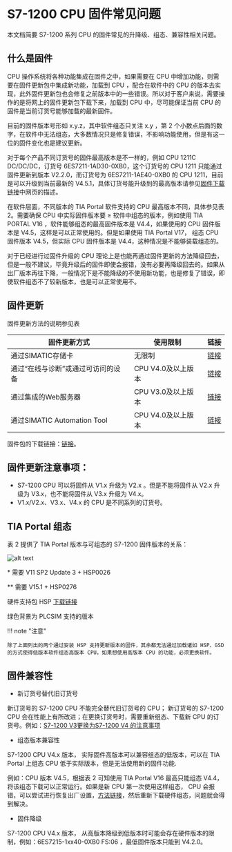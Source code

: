 # S7-1200 CPU 固件常见问题

本文档简要 S7-1200 系列 CPU 的固件常见的升降级、组态、兼容性相关问题。

## 什么是固件

CPU 操作系统将各种功能集成在固件之中，如果需要在 CPU 中增加功能，则需要在固件更新包中集成新功能，加载到 CPU ，配合在软件中的 CPU 的版本去实现，此外固件更新包也会修复之前版本中的一些错误。所以对于客户来说，需要操作的是将网上的固件更新包下载下来，加载到 CPU 中，尽可能保证当前 CPU 的固件是当前订货号能够加载的最新固件。

目前的固件版本号形如 x.y.z，其中软件组态只关注 x.y ，第 2 个小数点后面的数字，在软件中无法组态，大多数情况只是修复错误，不影响功能使用，但是有这一位的固件变化也是建议更新。

对于每个产品不同订货号的固件最高版本是不一样的，例如 CPU 1211C DC/DC/DC，订货号 6ES7211-1AD30-0XB0，这个订货号的 CPU 1211 只能通过固件更新到版本 V2.2.0，而订货号为 6ES7211-1AE40-0XB0 的 CPU 1211，目前是可以升级到当前最新的 V4.5.1，具体订货号能升级到的最高版本请参见[固件下载链接](../01-resource/08-online_download.md#s7-1200-固件下载)中网页的描述。

在软件层面，不同版本的 TIA Portal 软件支持的 CPU 最高版本不同，具体参见表 2。需要确保 CPU 中实际固件版本要 ≥ 软件中组态的版本，例如使用 TIA PORTAL V16 ，软件能够组态的最高固件版本是 V4.4，如果使用的 CPU 固件版本是 V4.5，这样是可以正常使用的。但是如果使用 TIA Portal V17， 组态 CPU 固件版本 V4.5，但实际 CPU 固件版本是 V4.4，这种情况是不能够装载组态的。

对于已经进行过固件升级的 CPU 理论上是也能再通过固件更新的方法降级回去，但是一般不建议，毕竟升级后的固件即使会报错，没有必要再降级回去的。如果从出厂版本再往下降，一般情况下是不能降级的不使用新功能，也是修复了错误，即使软件组态不了较新版本，也是可以正常使用不。

## 固件更新

固件更新方法的说明参见表

|固件更新方式 | 使用限制 | 链接 |
|------------|----------|-----|
|通过SIMATIC存储卡| 无限制 |[链接](../08-Function/10-Memory_Card.md#memorycard)|
|通过“在线与诊断”或通过可访问的设备 |CPU V4.0及以上版本 | [链接](../version/firmware.md#使用tia软件更新cpu固件) |
|通过集成的Web服务器 |CPU V3.0及以上版本 |[链接](../version/firmware.md#通过web访问方式更新cpu固件)|
|通过SIMATIC Automation Tool | CPU V4.0及以上版本| [链接](../09-Diagnose/01-AutomationTool.htm#a)|

固件包的下载链接：[链接](../01-resource/08-online_download.md#s7-1200-固件下载)。

## 固件更新注意事项：

- S7-1200 CPU 可以将固件从 V1.x 升级为 V2.x 。但是不能将固件从 V2.x 升级为 V3.x，也不能将固件从 V3.x 升级为 V4.x。
- V1.x/V2.x、V3.x、V4.x 的 CPU 是不同系列的订货号。

## TIA Portal 组态

表 2 提供了 TIA Portal 版本与可组态的 S7-1200 固件版本的关系：

![alt text](image-11.png)

\* 需要 V11 SP2 Update 3 + HSP0026

\** 需要 V15.1 + HSP0276

硬件支持包 HSP [下载链接](../01-resource/08-online_download.md#tia-portal-软件硬件支持包hsp下载)

绿色背景为 PLCSIM 支持的版本

!!! note "注意"

    除了上面列出的两个通过安装 HSP 支持更新版本的固件，其余都无法通过加载诸如 HSP、GSD 的方式使得低版本软件组态高版本 CPU，如果想使用高版本 CPU 的功能，必须更换软件。

## 固件兼容性

- 新订货号替代旧订货号

新订货号的 S7-1200 CPU 不能完全替代旧订货号的 CPU； 新订货号的 S7-1200 CPU 会在性能上有所改进；在更换订货号时，需要重新组态、下载新 CPU 的订货号。例如：<u>[S7-1200 V3更换为S7-1200 V4 的注意事项](https://support.industry.siemens.com/cs/cn/zh/view/82140966)</u>

- 组态版本兼容性

S7-1200 CPU V4.x 版本， 实际固件高版本可以兼容组态的低版本，可以在 TIA Portal 上组态 CPU 低于实际版本，但是无法使用新的固件功能.

例如：CPU 版本 V4.5，根据表 2 可知使用 TIA Portal V16 最高只能组态 V4.4，将该组态下载可以正常运行。如果是新 CPU 第一次使用这样组态， CPU 会报错，可以尝试进行恢复出厂设置，<u>[方法链接](../08-Function/07-reset.md)</u>，然后重新下载硬件组态，问题就会得到解决。

- 固件降级

S7-1200 CPU V4.x 版本， 从高版本降级到低版本时可能会存在硬件版本的限制，例如：6ES7215-1xx40-0XB0 FS:06 ，最低固件版本只能到 V4.2.0。


